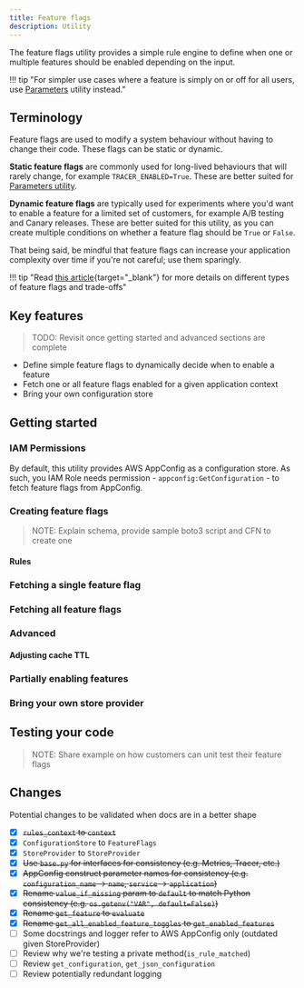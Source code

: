 ```yaml
---
title: Feature flags
description: Utility
---
```


The feature flags utility provides a simple rule engine to define when one or multiple features should be enabled depending on the input.

!!! tip "For simpler use cases where a feature is simply on or off for all users, use [Parameters](parameters.md) utility instead."

## Terminology

Feature flags are used to modify a system behaviour without having to change their code. These flags can be static or dynamic.

**Static feature flags** are commonly used for long-lived behaviours that will rarely change, for example `TRACER_ENABLED=True`. These are better suited for [Parameters utility](parameters.md).

**Dynamic feature flags** are typically used for experiments where you'd want to enable a feature for a limited set of customers, for example A/B testing and Canary releases. These are better suited for this utility, as you can create multiple conditions on whether a feature flag should be `True` or `False`.

That being said, be mindful that feature flags can increase your application complexity over time if you're not careful; use them sparingly.

!!! tip "Read [this article](https://martinfowler.com/articles/feature-toggles.html){target="_blank"} for more details on different types of feature flags and trade-offs"

## Key features

> TODO: Revisit once getting started and advanced sections are complete

* Define simple feature flags to dynamically decide when to enable a feature
* Fetch one or all feature flags enabled for a given application context
* Bring your own configuration store

## Getting started
### IAM Permissions

By default, this utility provides AWS AppConfig as a configuration store. As such, you IAM Role needs permission - `appconfig:GetConfiguration` - to fetch feature flags from AppConfig.

### Creating feature flags

> NOTE: Explain schema, provide sample boto3 script and CFN to create one

#### Rules



### Fetching a single feature flag

### Fetching all feature flags

### Advanced

#### Adjusting cache TTL

### Partially enabling features

### Bring your own store provider

## Testing your code

> NOTE: Share example on how customers can unit test their feature flags

## Changes

Potential changes to be validated when docs are in a better shape

- [x] ~~`rules_context` to `context`~~
- [x] `ConfigurationStore` to `FeatureFlags`
- [x] `StoreProvider` to `StoreProvider`
- [x] ~~Use `base.py` for interfaces for consistency (e.g. Metrics, Tracer, etc.)~~
- [x] ~~AppConfig construct parameter names for consistency (e.g. `configuration_name` -> `name`, `service` -> `application`)~~
- [x] ~~Rename `value_if_missing` param to `default` to match Python consistency (e.g. `os.getenv("VAR", default=False)`)~~
- [x] ~~Rename `get_feature` to `evaluate`~~
- [x] ~~Rename `get_all_enabled_feature_toggles` to `get_enabled_features`~~
- [ ] Some docstrings and logger refer to AWS AppConfig only (outdated given StoreProvider)
- [ ] Review why we're testing a private method(`is_rule_matched`)
- [ ] Review `get_configuration`, `get_json_configuration`
- [ ] Review potentially redundant logging
